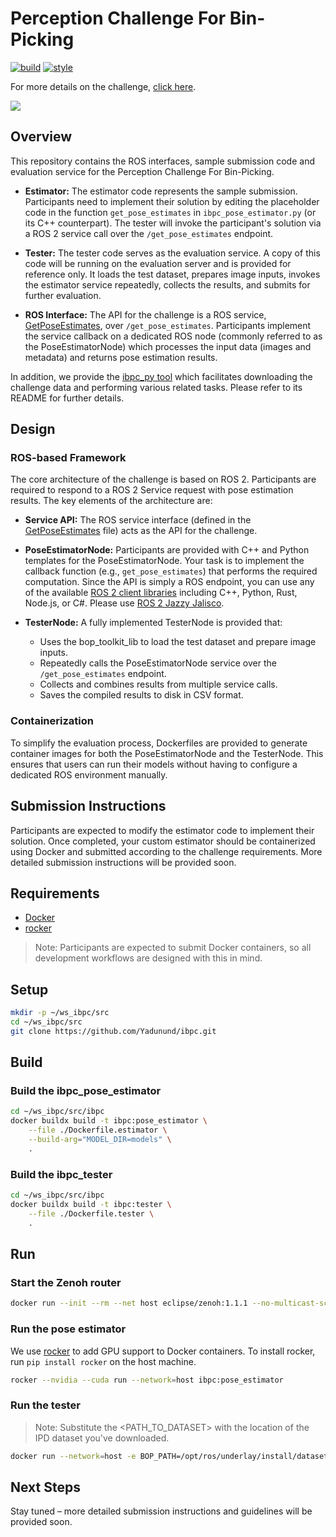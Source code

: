 # Perception Challenge For Bin-Picking

[![build](https://github.com/Yadunund/ibpc/actions/workflows/build.yaml/badge.svg?branch=main)](https://github.com/Yadunund/ibpc/actions/workflows/build.yaml)
[![style](https://github.com/Yadunund/ibpc/actions/workflows/style.yaml/badge.svg?branch=main)](https://github.com/Yadunund/ibpc/actions/workflows/style.yaml)

For more details on the challenge, [click here](https://bpc.opencv.org/).

![](../media/bpc.gif)

## Overview

This repository contains the ROS interfaces, sample submission code and evaluation service for the Perception Challenge For Bin-Picking.

- **Estimator:**
  The estimator code represents the sample submission. Participants need to implement their solution by editing the placeholder code in the function `get_pose_estimates` in `ibpc_pose_estimator.py` (or its C++ counterpart). The tester will invoke the participant's solution via a ROS 2 service call over the `/get_pose_estimates` endpoint.

- **Tester:**
  The tester code serves as the evaluation service. A copy of this code will be running on the evaluation server and is provided for reference only. It loads the test dataset, prepares image inputs, invokes the estimator service repeatedly, collects the results, and submits for further evaluation.

- **ROS Interface:**
  The API for the challenge is a ROS service, [GetPoseEstimates](ibpc_interfaces/srv/GetPoseEstimates.srv), over `/get_pose_estimates`. Participants implement the service callback on a dedicated ROS node (commonly referred to as the PoseEstimatorNode) which processes the input data (images and metadata) and returns pose estimation results.

In addition, we provide the [ibpc_py tool](https://github.com/Yadunund/bpc/tree/main/ibpc_py) which facilitates downloading the challenge data and performing various related tasks. Please refer to its README for further details.

## Design

### ROS-based Framework

The core architecture of the challenge is based on ROS 2. Participants are required to respond to a ROS 2 Service request with pose estimation results. The key elements of the architecture are:

- **Service API:**
  The ROS service interface (defined in the [GetPoseEstimates](ibpc_interfaces/srv/GetPoseEstimates.srv) file) acts as the API for the challenge.

- **PoseEstimatorNode:**
  Participants are provided with C++ and Python templates for the PoseEstimatorNode. Your task is to implement the callback function (e.g., `get_pose_estimates`) that performs the required computation. Since the API is simply a ROS endpoint, you can use any of the available [ROS 2 client libraries](https://docs.ros.org/en/jazzy/Concepts/Basic/About-Client-Libraries.html#client-libraries) including C++, Python, Rust, Node.js, or C#. Please use [ROS 2 Jazzy Jalisco](https://docs.ros.org/en/jazzy/index.html).

- **TesterNode:**
  A fully implemented TesterNode is provided that:
  - Uses the bop_toolkit_lib to load the test dataset and prepare image inputs.
  - Repeatedly calls the PoseEstimatorNode service over the `/get_pose_estimates` endpoint.
  - Collects and combines results from multiple service calls.
  - Saves the compiled results to disk in CSV format.

### Containerization

To simplify the evaluation process, Dockerfiles are provided to generate container images for both the PoseEstimatorNode and the TesterNode. This ensures that users can run their models without having to configure a dedicated ROS environment manually.

## Submission Instructions

Participants are expected to modify the estimator code to implement their solution. Once completed, your custom estimator should be containerized using Docker and submitted according to the challenge requirements. More detailed submission instructions will be provided soon.

## Requirements

- [Docker](https://docs.docker.com/)
- [rocker](https://github.com/osrf/rocker)

> Note: Participants are expected to submit Docker containers, so all development workflows are designed with this in mind.

## Setup


```bash
mkdir -p ~/ws_ibpc/src
cd ~/ws_ibpc/src
git clone https://github.com/Yadunund/ibpc.git
```

## Build

### Build the ibpc_pose_estimator

```bash
cd ~/ws_ibpc/src/ibpc
docker buildx build -t ibpc:pose_estimator \
    --file ./Dockerfile.estimator \
    --build-arg="MODEL_DIR=models" \
    .
```

### Build the ibpc_tester

```bash
cd ~/ws_ibpc/src/ibpc
docker buildx build -t ibpc:tester \
    --file ./Dockerfile.tester \
    .
```

## Run

### Start the Zenoh router

```bash
docker run --init --rm --net host eclipse/zenoh:1.1.1 --no-multicast-scouting
```

### Run the pose estimator
We use [rocker](https://github.com/osrf/rocker) to add GPU support to Docker containers. To install rocker, run `pip install rocker` on the host machine. 
```bash
rocker --nvidia --cuda run --network=host ibpc:pose_estimator
```

### Run the tester

> Note: Substitute the <PATH_TO_DATASET> with the location of the IPD dataset you've downloaded.

```bash
docker run --network=host -e BOP_PATH=/opt/ros/underlay/install/datasets -e SPLIT_TYPE=val -v<PATH_TO_DATASET>:/opt/ros/underlay/install/datasets -it ibpc:tester
```

## Next Steps

Stay tuned – more detailed submission instructions and guidelines will be provided soon.
